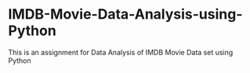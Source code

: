 # IMDB-Movie-Data-Analysis-using-Python
This is an assignment for Data Analysis of IMDB Movie Data set using Python
